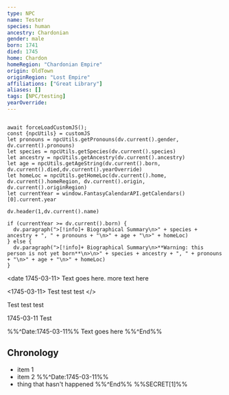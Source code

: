 ```yaml
---
type: NPC
name: Tester
species: human
ancestry: Chardonian
gender: male
born: 1741
died: 1745
home: Chardon
homeRegion: "Chardonian Empire"
origin: OldTown
originRegion: "Lost Empire"
affiliations: ["Great Library"]
aliases: []
tags: [NPC/testing]
yearOverride: 
---
```

```dataviewjs NPCBioBlock

await forceLoadCustomJS();
const {npcUtils} = customJS
let pronouns = npcUtils.getPronouns(dv.current().gender, dv.current().pronouns)
let species = npcUtils.getSpecies(dv.current().species)
let ancestry = npcUtils.getAncestry(dv.current().ancestry)
let age = npcUtils.getAgeString(dv.current().born, dv.current().died,dv.current().yearOverride)
let homeLoc = npcUtils.getHomeLoc(dv.current().home, dv.current().homeRegion, dv.current().origin, dv.current().originRegion)
let currentYear = window.FantasyCalendarAPI.getCalendars()[0].current.year

dv.header(1,dv.current().name)

if (currentYear >= dv.current().born) {
  dv.paragraph(">[!info]+ Biographical Summary\n>" + species + ancestry + ", " + pronouns + "\n>" + age + "\n>" + homeLoc)
} else {
  dv.paragraph(">[!info]+ Biographical Summary\n>**Warning: this person is not yet born**\n>\n>" + species + ancestry + ", " + pronouns + "\n>" + age + "\n>" + homeLoc)
}
```

<date 1745-03-11> Text goes here. more text here </date>

<1745-03-11> Test test test </>

<div class="mindate1719"> Test test test </div>

<date>1745-03-11</date> Test <date></date>

%%^Date:1745-03-11%% Text goes here %%^End%%

## Chronology
- item 1
- item 2
%%^Date:1745-03-11%%
- thing that hasn't happened 
%%^End%%
%%SECRET[1]%%